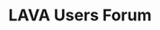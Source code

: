 ---
categories:
- bkk19
description: '> Continuing our regular Users Forum, for all your questions about LAVA.'
future_image:
  featured: 'true'
  path: /assets/images/featured-images/bkk19/BKK19-116.png
session_attendee_num: '7'
session_id: BKK19-116
session_room: Session Room 2 (Lotus 3-4)
session_slot:
  end_time: '2019-04-01 16:55:00'
  start_time: '2019-04-01 16:00:00'
session_speakers:
- speaker_bio: '> '
  speaker_company: Linaro
  speaker_image: /assets/images/speakers/bkk19/neil-williams.jpg
  speaker_location: ''
  speaker_name: Neil Williams
  speaker_position: Tech Lead LAVA Software
  speaker_username: neil.williams
- speaker_bio: '> Long-time assignee into Linaro from Arm.<br>Working on LAVA for
    over 3 years.'
  speaker_company: Arm
  speaker_image: /assets/images/speakers/bkk19/steve-mcintyre.jpg
  speaker_location: ''
  speaker_name: Steve McIntyre
  speaker_position: Principal Software Engineer
  speaker_username: steve.mcintyre
session_track: Validation and CI
tag: session
tags:
- Testing
- Open Source Development
- Tools
- Validation and CI
title: LAVA Users Forum
---